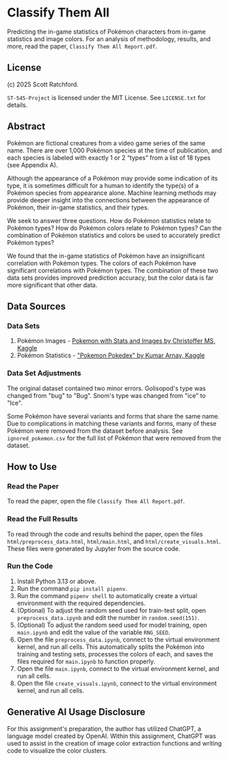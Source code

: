 
# Classify Them All

Predicting the in-game statistics of Pokémon characters from in-game statistics and image colors. For an analysis of methodology, results, and more, read the paper, `Classify Them All Report.pdf`.

## License

(c) 2025 Scott Ratchford.

`ST-545-Project` is licensed under the MIT License. See `LICENSE.txt` for details.

## Abstract

Pokémon are fictional creatures from a video game series of the same name. There are over 1,000 Pokémon species at the time of publication, and each species is labeled with exactly 1 or 2 “types” from a list of 18 types (see Appendix A).

Although the appearance of a Pokémon may provide some indication of its type, it is sometimes difficult for a human to identify the type(s) of a Pokémon species from appearance alone. Machine learning methods may provide deeper insight into the connections between the appearance of Pokémon, their in-game statistics, and their types.

We seek to answer three questions. How do Pokémon statistics relate to Pokémon types? How do Pokémon colors relate to Pokémon types? Can the combination of Pokémon statistics and colors be used to accurately predict Pokémon types?

We found that the in-game statistics of Pokémon have an insignificant correlation with Pokémon types. The colors of each Pokémon have significant correlations with Pokémon types. The combination of these two data sets provides improved prediction accuracy, but the color data is far more significant that other data.

## Data Sources

### Data Sets

1. Pokémon Images - [Pokemon with Stats and Images by Christoffer MS, Kaggle](https://www.kaggle.com/datasets/christofferms/pokemon-with-stats-and-image)
2. Pokémon Statistics - ["Pokemon Pokedex" by Kumar Arnav, Kaggle](https://www.kaggle.com/datasets/arnavvvvv/pokemon-pokedex)

### Data Set Adjustments

The original dataset contained two minor errors. Golisopod's type was changed from "bug" to "Bug". Snom's type was changed from "ice" to "Ice".

Some Pokémon have several variants and forms that share the same name. Due to complications in matching these variants and forms, many of these Pokémon were removed from the dataset before analysis. See `ignored_pokemon.csv` for the full list of Pokémon that were removed from the dataset.

## How to Use

### Read the Paper

To read the paper, open the file `Classify Them All Report.pdf`.

### Read the Full Results

To read through the code and results behind the paper, open the files `html/preprocess_data.html`, `html/main.html`, and `html/create_visuals.html`. These files were generated by Jupyter from the source code.

### Run the Code

1. Install Python 3.13 or above.
2. Run the command `pip install pipenv`.
3. Run the command `pipenv shell` to automatically create a virtual environment with the required dependencies.
4. (Optional) To adjust the random seed used for train-test split, open `preprocess_data.ipynb` and edit the number in `random.seed(151)`.
5. (Optional) To adjust the random seed used for model training, open `main.ipynb` and edit the value of the variable `RNG_SEED`.
6. Open the file `preprocess_data.ipynb`, connect to the virtual environment kernel, and run all cells. This automatically splits the Pokémon into training and testing sets, processes the colors of each, and saves the files required for `main.ipynb` to function properly.
7. Open the file `main.ipynb`, connect to the virtual environment kernel, and run all cells.
8. Open the file `create_visuals.ipynb`, connect to the virtual environment kernel, and run all cells.

## Generative AI Usage Disclosure

For this assignment's preparation, the author has utilized ChatGPT, a language model created by OpenAI. Within this assignment, ChatGPT was used to assist in the creation of image color extraction functions and writing code to visualize the color clusters.
